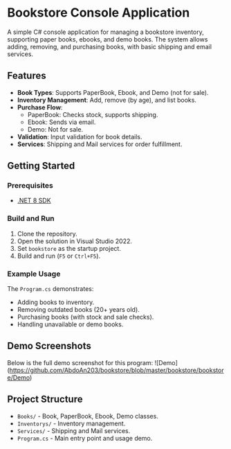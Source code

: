 # Bookstore Console Application

A simple C# console application for managing a bookstore inventory, supporting paper books, ebooks, and demo books. The system allows adding, removing, and purchasing books, with basic shipping and email services.

## Features

- **Book Types**: Supports PaperBook, Ebook, and Demo (not for sale).
- **Inventory Management**: Add, remove (by age), and list books.
- **Purchase Flow**:
  - PaperBook: Checks stock, supports shipping.
  - Ebook: Sends via email.
  - Demo: Not for sale.
- **Validation**: Input validation for book details.
- **Services**: Shipping and Mail services for order fulfillment.

## Getting Started

### Prerequisites

- [.NET 8 SDK](https://dotnet.microsoft.com/en-us/download/dotnet/8.0)

### Build and Run

1. Clone the repository.
2. Open the solution in Visual Studio 2022.
3. Set `bookstore` as the startup project.
4. Build and run (`F5` or `Ctrl+F5`).

### Example Usage

The `Program.cs` demonstrates:

- Adding books to inventory.
- Removing outdated books (20+ years old).
- Purchasing books (with stock and sale checks).
- Handling unavailable or demo books.

## Demo Screenshots

Below is the full demo screenshot for this program:
![Demo] (https://github.com/AbdoAn203/bookstore/blob/master/bookstore/bookstore/Demo)



## Project Structure

- `Books/` - Book, PaperBook, Ebook, Demo classes.
- `Inventorys/` - Inventory management.
- `Services/` - Shipping and Mail services.
- `Program.cs` - Main entry point and usage demo.
